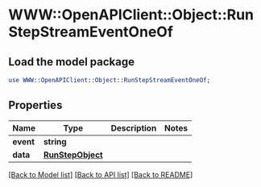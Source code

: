 # WWW::OpenAPIClient::Object::RunStepStreamEventOneOf

## Load the model package
```perl
use WWW::OpenAPIClient::Object::RunStepStreamEventOneOf;
```

## Properties
Name | Type | Description | Notes
------------ | ------------- | ------------- | -------------
**event** | **string** |  | 
**data** | [**RunStepObject**](RunStepObject.md) |  | 

[[Back to Model list]](../README.md#documentation-for-models) [[Back to API list]](../README.md#documentation-for-api-endpoints) [[Back to README]](../README.md)


